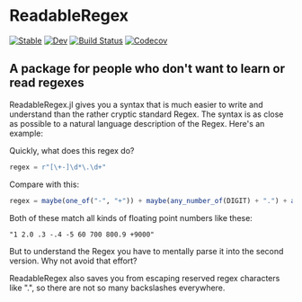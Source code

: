# ReadableRegex

[![Stable](https://img.shields.io/badge/docs-stable-blue.svg)](https://jkrumbiegel.github.io/ReadableRegex.jl/stable)
[![Dev](https://img.shields.io/badge/docs-dev-blue.svg)](https://jkrumbiegel.github.io/ReadableRegex.jl/dev)
[![Build Status](https://travis-ci.com/jkrumbiegel/ReadableRegex.jl.svg?branch=master)](https://travis-ci.com/jkrumbiegel/ReadableRegex.jl)
[![Codecov](https://codecov.io/gh/jkrumbiegel/ReadableRegex.jl/branch/master/graph/badge.svg)](https://codecov.io/gh/jkrumbiegel/ReadableRegex.jl)


## A package for people who don't want to learn or read regexes

ReadableRegex.jl gives you a syntax that is much easier to write and understand
than the rather cryptic standard Regex. The syntax is as close as possible to
a natural language description of the Regex. Here's an example:

Quickly, what does this regex do?

```julia
regex = r"[\+-]\d*\.\d+"
```

Compare with this:

```julia
regex = maybe(one_of("-", "+")) + maybe(any_number_of(DIGIT) + ".") + at_least_one(DIGIT)
```

Both of these match all kinds of floating point numbers like these:

`"1 2.0 .3 -.4 -5 60 700 800.9 +9000"`

But to understand the Regex you have to mentally parse it into the second version.
Why not avoid that effort?

ReadableRegex also saves you from escaping reserved regex characters like ".", so
there are not so many backslashes everywhere.
